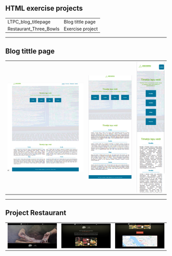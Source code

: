 ## HTML exercise projects

<table>
  <tr>
    <td>LTPC_blog_titlepage</td>
    <td>Blog tittle page</td>
  </tr>
  <tr>
    <td>Restaurant_Three_Bowls</td>
    <td>Exercise project</td>
  </tr>
</table>

---

## Blog tittle page
<table>
  <tr>
    <td style ="width: 50%;" ><img src="https://github.com/VoltG3/HTML/blob/master/LTPC_blog_titlepage/LTPC_blog_titlepage_desktop.png" alt="img"></td>
    <td style ="width: 30%;" ><img src="https://github.com/VoltG3/HTML/blob/master/LTPC_blog_titlepage/LTPC_blog_titlepage_ipad.png" alt="img"></td>
    <td style ="width: 20%;" ><img src="https://github.com/VoltG3/HTML/blob/master/LTPC_blog_titlepage/LTPC_blog_titlepage_mobile_1.png" alt="img"></td>
  <tr>
 </table>

---

## Project Restaurant
<table>
  <tr>
    <td style ="width: 33%;" ><img src="https://github.com/VoltG3/HTML/blob/master/restaurant_three_bowls/screenshot_1.png" alt="img"></td>
    <td style ="width: 33%;" ><img src="https://github.com/VoltG3/HTML/blob/master/restaurant_three_bowls/screenshot_2.png" alt="img"></td>
    <td style ="width: 33%;" ><img src="https://github.com/VoltG3/HTML/blob/master/restaurant_three_bowls/screenshot_3.png" alt="img"></td>
  <tr>
 </table>
